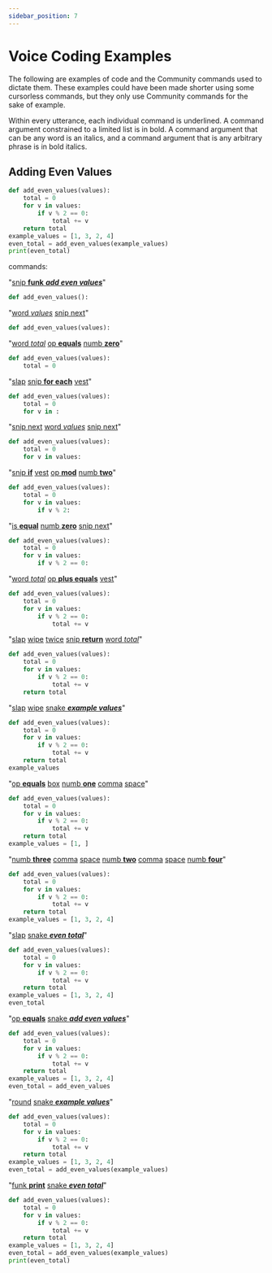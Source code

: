 ```yaml
---
sidebar_position: 7
---
```


# Voice Coding Examples

The following are examples of code and the Community commands used to dictate them. These examples could have been made shorter using some cursorless commands, but they only use Community commands for the sake of example.

Within every utterance, each individual command is underlined. A command argument constrained to a limited list is in bold. A command argument that can be any word is an italics, and a command argument that is any arbitrary phrase is in bold italics. 

## Adding Even Values

```python
def add_even_values(values):
    total = 0
    for v in values:
        if v % 2 == 0:
            total += v
    return total
example_values = [1, 3, 2, 4]
even_total = add_even_values(example_values)
print(even_total)
```

commands:

"<u>snip <b>funk</b> <b><i>add even values</i></b></u>"

```python
def add_even_values():

```

"<u>word <i>values</i></u> <u>snip next</u>"

```python
def add_even_values(values):

```

"<u>word <i>total</i></u> <u>op <b>equals</b></u> <u>numb <b>zero</b></u>"

```python
def add_even_values(values):
    total = 0
```

"<u>slap</u> <u>snip <b>for each</b></u> <u>vest</u>"

```python
def add_even_values(values):
    total = 0
    for v in :

```

"<u>snip next</u> <u>word <i>values</i></u> <u>snip next</u>"

```python
def add_even_values(values):
    total = 0
    for v in values:

```

"<u>snip <b>if</b></u> <u>vest</u> <u>op <b>mod</b></u> <u>numb <b>two</b></u>"

```python
def add_even_values(values):
    total = 0
    for v in values:
        if v % 2:

```

"<u>is <b>equal</b></u> <u>numb <b>zero</b></u> <u>snip next</u>"

```python
def add_even_values(values):
    total = 0
    for v in values:
        if v % 2 == 0:

```

"<u>word <i>total</i></u> <u>op <b>plus equals</b></u> <u>vest</u>"

```python
def add_even_values(values):
    total = 0
    for v in values:
        if v % 2 == 0:
            total += v
```

"<u>slap</u> <u>wipe</u> <u>twice</u> <u>snip <b>return</b></u> <u>word <i>total</i></u>"

```python
def add_even_values(values):
    total = 0
    for v in values:
        if v % 2 == 0:
            total += v
    return total
```

"<u>slap</u> <u>wipe</u> <u>snake <b><i>example values</i></b></u>"

```python
def add_even_values(values):
    total = 0
    for v in values:
        if v % 2 == 0:
            total += v
    return total
example_values
```

"<u>op <b>equals</b></u> <u>box</u> <u>numb <b>one</b></u> <u>comma</u> <u>space</u>"

```python
def add_even_values(values):
    total = 0
    for v in values:
        if v % 2 == 0:
            total += v
    return total
example_values = [1, ]
```

"<u>numb <b>three</b></u> <u>comma</u> <u>space</u> <u>numb <b>two</b></u> <u>comma</u> <u>space</u> <u>numb <b>four</b></u>"

```python
def add_even_values(values):
    total = 0
    for v in values:
        if v % 2 == 0:
            total += v
    return total
example_values = [1, 3, 2, 4]
```

"<u>slap</u> <u>snake <b><i>even total</i></b></u>"

```python
def add_even_values(values):
    total = 0
    for v in values:
        if v % 2 == 0:
            total += v
    return total
example_values = [1, 3, 2, 4]
even_total
```

"<u>op <b>equals</b></u> <u>snake <b><i>add even values</i></b></u>"

```python
def add_even_values(values):
    total = 0
    for v in values:
        if v % 2 == 0:
            total += v
    return total
example_values = [1, 3, 2, 4]
even_total = add_even_values
```

"<u>round</u> <u>snake <b><i>example values</i></b></u>"

```python
def add_even_values(values):
    total = 0
    for v in values:
        if v % 2 == 0:
            total += v
    return total
example_values = [1, 3, 2, 4]
even_total = add_even_values(example_values)
```

"<u>funk <b>print</b></u> <u>snake <b><i>even total</i></b></u>"

```python
def add_even_values(values):
    total = 0
    for v in values:
        if v % 2 == 0:
            total += v
    return total
example_values = [1, 3, 2, 4]
even_total = add_even_values(example_values)
print(even_total)
```
